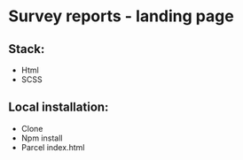 # Survey reports - landing page

## Stack:

- Html
- SCSS

## Local installation:
- Clone
- Npm install
- Parcel index.html
